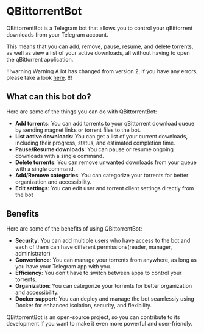 # QBittorrentBot

QBittorrentBot is a Telegram bot that allows you to control your qBittorrent downloads from your Telegram account. 

This means that you can add, remove, pause, resume, and delete torrents, as well as view a list of your active downloads, all without having to open the qBittorrent application.

!!!warning Warning
A lot has changed from version 2, if you have any errors, please take a look [here](getting_started/migrating_to_v2).
!!!

## What can this bot do?
Here are some of the things you can do with QBittorrentBot:

- **Add torrents**: You can add torrents to your qBittorrent download queue by sending magnet links or torrent files to the bot.
- **List active downloads**: You can get a list of your current downloads, including their progress, status, and estimated completion time.
- **Pause/Resume downloads**: You can pause or resume ongoing downloads with a single command.
- **Delete torrents**: You can remove unwanted downloads from your queue with a single command.
- **Add/Remove categories**: You can categorize your torrents for better organization and accessibility.
- **Edit settings**: You can edit user and torrent client settings directly from the bot

## Benefits

Here are some of the benefits of using QBittorrentBot:

- **Security**: You can add multiple users who have access to the bot and each of them can have different permissions(reader, manager, administrator)
- **Convenience**: You can manage your torrents from anywhere, as long as you have your Telegram app with you.
- **Efficiency**: You don't have to switch between apps to control your torrents.
- **Organization**: You can categorize your torrents for better organization and accessibility.
- **Docker support**: You can deploy and manage the bot seamlessly using Docker for enhanced isolation, security, and flexibility.


QBittorrentBot is an open-source project, so you can contribute to its development if you want to make it even more powerful and user-friendly.
